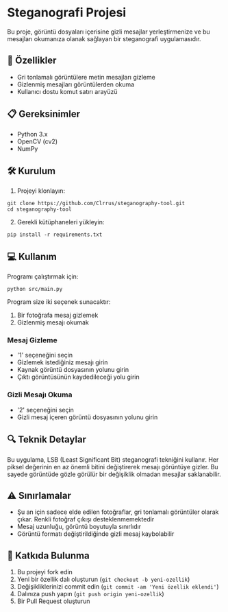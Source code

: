 # Steganografi Projesi

Bu proje, görüntü dosyaları içerisine gizli mesajlar yerleştirmenize ve bu mesajları okumanıza olanak sağlayan bir steganografi uygulamasıdır.

## 🚀 Özellikler

- Gri tonlamalı görüntülere metin mesajları gizleme
- Gizlenmiş mesajları görüntülerden okuma
- Kullanıcı dostu komut satırı arayüzü

## 📋 Gereksinimler

- Python 3.x
- OpenCV (cv2)
- NumPy

## 🛠️ Kurulum

1. Projeyi klonlayın:
```
git clone https://github.com/Clrrus/steganography-tool.git
cd steganography-tool
```

2. Gerekli kütüphaneleri yükleyin:
```
pip install -r requirements.txt
```

## 💻 Kullanım

Programı çalıştırmak için:

```
python src/main.py
```

Program size iki seçenek sunacaktır:
1. Bir fotoğrafa mesaj gizlemek
2. Gizlenmiş mesajı okumak

### Mesaj Gizleme
- '1' seçeneğini seçin
- Gizlemek istediğiniz mesajı girin
- Kaynak görüntü dosyasının yolunu girin
- Çıktı görüntüsünün kaydedileceği yolu girin

### Gizli Mesajı Okuma
- '2' seçeneğini seçin
- Gizli mesaj içeren görüntü dosyasının yolunu girin

## 🔍 Teknik Detaylar

Bu uygulama, LSB (Least Significant Bit) steganografi tekniğini kullanır. Her piksel değerinin en az önemli bitini değiştirerek mesajı görüntüye gizler. Bu sayede görüntüde gözle görülür bir değişiklik olmadan mesajlar saklanabilir.

## ⚠️ Sınırlamalar

- Şu an için sadece elde edilen fotoğraflar, gri tonlamalı görüntüler olarak çıkar. Renkli fotoğraf çıkışı desteklenmemektedir
- Mesaj uzunluğu, görüntü boyutuyla sınırlıdır
- Görüntü formatı değiştirildiğinde gizli mesaj kaybolabilir

## 👥 Katkıda Bulunma

1. Bu projeyi fork edin
2. Yeni bir özellik dalı oluşturun (`git checkout -b yeni-ozellik`)
3. Değişikliklerinizi commit edin (`git commit -am 'Yeni özellik eklendi'`)
4. Dalınıza push yapın (`git push origin yeni-ozellik`)
5. Bir Pull Request oluşturun
